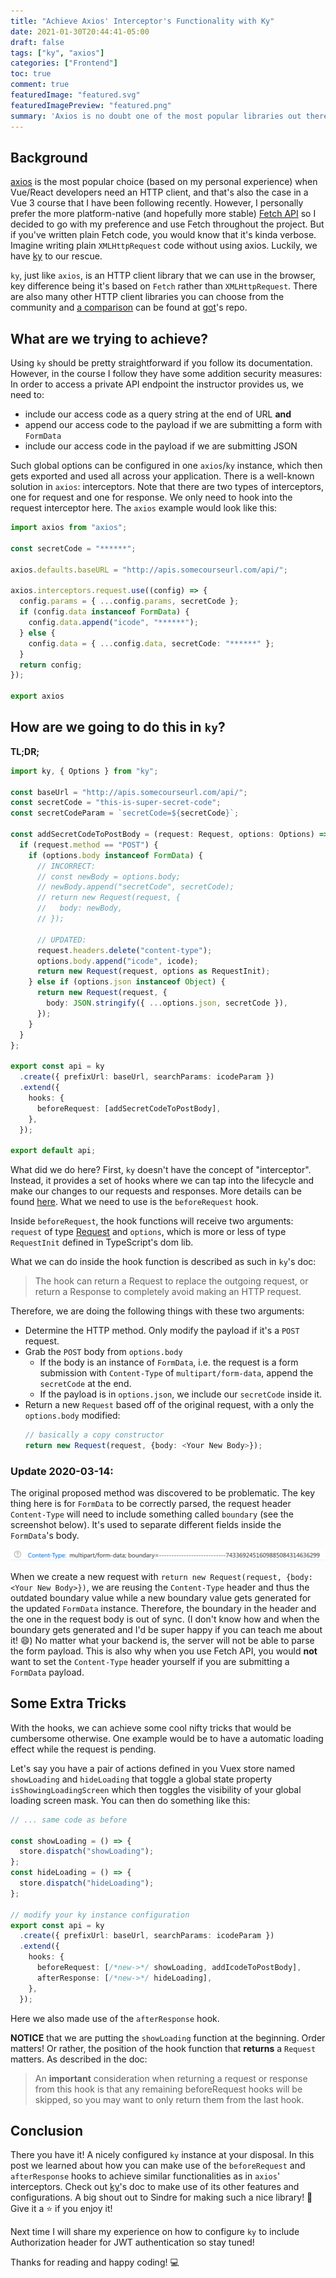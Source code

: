 ```yaml
---
title: "Achieve Axios' Interceptor's Functionality with Ky"
date: 2021-01-30T20:44:41-05:00
draft: false
tags: ["ky", "axios"]
categories: ["Frontend"]
toc: true
comment: true
featuredImage: "featured.svg"
featuredImagePreview: "featured.png"
summary: 'Axios is no doubt one of the most popular libraries out there to make HTTP calls, but let''s not forget now we have something equally powerful built into our browser: the Fetch API. In this post, I am going to share my experience of how to achieve the common use case of interceptors with a Fetch-based HTTP client library named "ky".'
---
```


## Background

[axios](https://github.com/axios/axios) is the most popular choice (based on my personal experience) when Vue/React developers need an HTTP client, and that's also the case in a Vue 3 course that I have been following recently. However, I personally prefer the more platform-native (and hopefully more stable) [Fetch API](https://developer.mozilla.org/en-US/docs/Web/API/Fetch_API) so I decided to go with my preference and use Fetch throughout the project. But if you've written plain Fetch code, you would know that it's kinda verbose. Imagine writing plain `XMLHttpRequest` code without using axios. Luckily, we have [ky](https://github.com/sindresorhus/ky) to our rescue.

`ky`, just like `axios`, is an HTTP client library that we can use in the browser, key difference being it's based on `Fetch` rather than `XMLHttpRequest`. There are also many other HTTP client libraries you can choose from the community and [a comparison](https://github.com/sindresorhus/got#comparison) can be found at [got](https://github.com/sindresorhus/got)'s repo.

## What are we trying to achieve?

Using `ky` should be pretty straightforward if you follow its documentation. However, in the course I follow they have some addition security measures: In order to access a private API endpoint the instructor provides us, we need to:

- include our access code as a query string at the end of URL
  **and**
- append our access code to the payload if we are submitting a form with `FormData`
- include our access code in the payload if we are submitting JSON

Such global options can be configured in one `axios`/`ky` instance, which then gets exported and used all across your application. There is a well-known solution in `axios`: interceptors. Note that there are two types of interceptors, one for request and one for response. We only need to hook into the request interceptor here. The `axios` example would look like this:

```ts
import axios from "axios";

const secretCode = "******";

axios.defaults.baseURL = "http://apis.somecourseurl.com/api/";

axios.interceptors.request.use((config) => {
  config.params = { ...config.params, secretCode };
  if (config.data instanceof FormData) {
    config.data.append("icode", "******");
  } else {
    config.data = { ...config.data, secretCode: "******" };
  }
  return config;
});

export axios
```

## How are we going to do this in `ky`?

**TL;DR;**

```ts
import ky, { Options } from "ky";

const baseUrl = "http://apis.somecourseurl.com/api/";
const secretCode = "this-is-super-secret-code";
const secretCodeParam = `secretCode=${secretCode}`;

const addSecretCodeToPostBody = (request: Request, options: Options) => {
  if (request.method == "POST") {
    if (options.body instanceof FormData) {
      // INCORRECT:
      // const newBody = options.body;
      // newBody.append("secretCode", secretCode);
      // return new Request(request, {
      //   body: newBody,
      // });

      // UPDATED:
      request.headers.delete("content-type");
      options.body.append("icode", icode);
      return new Request(request, options as RequestInit);
    } else if (options.json instanceof Object) {
      return new Request(request, {
        body: JSON.stringify({ ...options.json, secretCode }),
      });
    }
  }
};

export const api = ky
  .create({ prefixUrl: baseUrl, searchParams: icodeParam })
  .extend({
    hooks: {
      beforeRequest: [addSecretCodeToPostBody],
    },
  });

export default api;
```

What did we do here? First, `ky` doesn't have the concept of "interceptor". Instead, it provides a set of hooks where we can tap into the lifecycle and make our changes to our requests and responses. More details can be found [here](https://github.com/sindresorhus/ky#hooks). What we need to use is the `beforeRequest` hook.

Inside `beforeRequest`, the hook functions will receive two arguments: `request` of type [Request](https://developer.mozilla.org/en-US/docs/Web/API/Request) and `options`, which is more or less of type `RequestInit` defined in TypeScript's dom lib.

What we can do inside the hook function is described as such in `ky`'s doc:

> The hook can return a Request to replace the outgoing request, or return a Response to completely avoid making an HTTP request.

Therefore, we are doing the following things with these two arguments:

- Determine the HTTP method. Only modify the payload if it's a `POST` request.
- Grab the `POST` body from `options.body`
  - If the body is an instance of `FormData`, i.e. the request is a form submission with `Content-Type` of `multipart/form-data`, append the `secretCode` at the end.
  - If the payload is in `options.json`, we include our `secretCode` inside it.
- Return a new `Request` based off of the original request, with a only the `options.body` modified:
  ```ts
  // basically a copy constructor
  return new Request(request, {body: <Your New Body>});
  ```

### Update 2020-03-14:

The original proposed method was discovered to be problematic. The key thing here is for `FormData` to be correctly parsed, the request header `Content-Type` will need to include something called `boundary` (see the screenshot below). It's used to separate different fields inside the `FormData`'s body.

![Content-Type Header with Boundary](content-type-header-with-boundary.png)

When we create a new request with `return new Request(request, {body: <Your New Body>})`, we are reusing the `Content-Type` header and thus the outdated boundary value while a new boundary value gets generated for the updated `FormData` instance. Therefore, the boundary in the header and the one in the request body is out of sync. (I don't know how and when the boundary gets generated and I'd be super happy if you can teach me about it! :smile:) No matter what your backend is, the server will not be able to parse the form payload. This is also why when you use Fetch API, you would **not** want to set the `Content-Type` header yourself if you are submitting a `FormData` payload.

## Some Extra Tricks

With the hooks, we can achieve some cool nifty tricks that would be cumbersome otherwise. One example would be to have a automatic loading effect while the request is pending.

Let's say you have a pair of actions defined in you Vuex store named `showLoading` and `hideLoading` that toggle a global state property `isShowingLoadingScreen` which then toggles the visibility of your global loading screen mask. You can then do something like this:

```ts
// ... same code as before

const showLoading = () => {
  store.dispatch("showLoading");
};
const hideLoading = () => {
  store.dispatch("hideLoading");
};

// modify your ky instance configuration
export const api = ky
  .create({ prefixUrl: baseUrl, searchParams: icodeParam })
  .extend({
    hooks: {
      beforeRequest: [/*new->*/ showLoading, addIcodeToPostBody],
      afterResponse: [/*new->*/ hideLoading],
    },
  });
```

Here we also made use of the `afterResponse` hook.

**NOTICE** that we are putting the `showLoading` function at the beginning. Order matters! Or rather, the position of the hook function that **returns** a `Request` matters. As described in the doc:

> An **important** consideration when returning a request or response from this hook is that any remaining beforeRequest hooks will be skipped, so you may want to only return them from the last hook.

## Conclusion

There you have it! A nicely configured `ky` instance at your disposal. In this post we learned about how you can make use of the `beforeRequest` and `afterResponse` hooks to achieve similar functionalities as in `axios`' interceptors. Check out [ky](https://github.com/sindresorhus/ky)'s doc to make use of its other features and configurations. A big shout out to Sindre for making such a nice library! :tada: Give it a :star: if you enjoy it!

Next time I will share my experience on how to configure `ky` to include Authorization header for JWT authentication so stay tuned!

Thanks for reading and happy coding! :computer:
